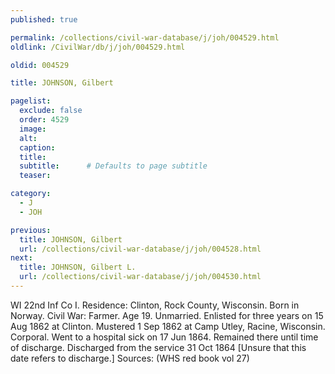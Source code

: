 ```yaml
---
published: true

permalink: /collections/civil-war-database/j/joh/004529.html
oldlink: /CivilWar/db/j/joh/004529.html

oldid: 004529

title: JOHNSON, Gilbert

pagelist:
  exclude: false
  order: 4529
  image: 
  alt:
  caption:
  title:
  subtitle:      # Defaults to page subtitle
  teaser:

category: 
  - J 
  - JOH

previous:
  title: JOHNSON, Gilbert
  url: /collections/civil-war-database/j/joh/004528.html  
next:
  title: JOHNSON, Gilbert L.
  url: /collections/civil-war-database/j/joh/004530.html   
---
```

WI 22nd Inf Co I. Residence: Clinton, Rock County, Wisconsin. Born in Norway. Civil War: Farmer. Age 19. Unmarried. Enlisted for three years on 15 Aug 1862 at Clinton. Mustered 1 Sep 1862 at Camp Utley, Racine, Wisconsin. Corporal. Went to a hospital sick on 17 Jun 1864. Remained there until time of discharge. Discharged from the service 31 Oct 1864 [Unsure that this date refers to discharge.] Sources: (WHS red book vol 27)